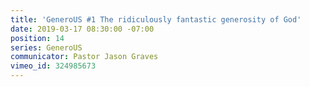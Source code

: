 ```yaml
---
title: 'GeneroUS #1 The ridiculously fantastic generosity of God'
date: 2019-03-17 08:30:00 -07:00
position: 14
series: GeneroUS
communicator: Pastor Jason Graves
vimeo_id: 324985673
---
```


